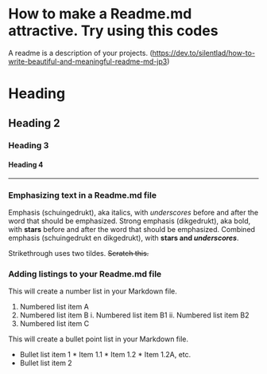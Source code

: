 # How to make a Readme.md attractive. Try using this codes
A readme is a description of your projects. 
(https://dev.to/silentlad/how-to-write-beautiful-and-meaningful-readme-md-jp3)

# Heading

## Heading 2

### Heading 3

#### Heading 4

----

### Emphasizing text in a Readme.md file
Emphasis (schuingedrukt), aka italics, with _underscores_ before and after the word that should be emphasized. 
Strong emphasis (dikgedrukt), aka bold, with **stars** before and after the word that should be emphasized.
Combined emphasis (schuingedrukt en dikgedrukt), with **stars and _underscores_**.

Strikethrough uses two tildes. ~~Scratch this.~~


### Adding listings to your Readme.md file
This will create a number list in your Markdown file. 
1. Numbered list item A
2. Numbered list item B
           i. Numbered list item B1
           ii. Numbered list item B2
4. Numbered list item C


This will create a bullet point list in your Markdown file.
* Bullet list item 1
           * Item 1.1
           * Item 1.2
                      * Item 1.2A, etc.
* Bullet list item 2
